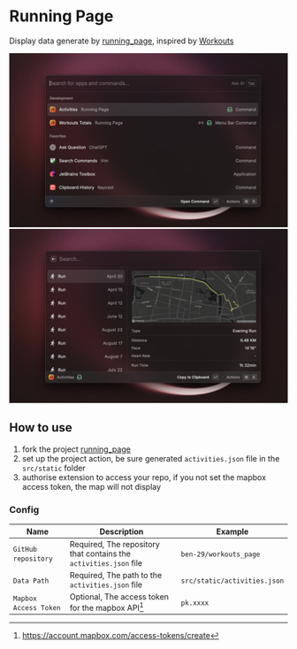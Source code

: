 # Running Page

Display data generate by [running_page](https://github.com/yihong0618/running_page), inspired
by [Workouts](https://www.raycast.com/samuelkraft/workouts)

![](./metadata/Metadata.png)
![](./metadata/Metadata-2.png)

## How to use

1. fork the project [running_page](https://github.com/yihong0618/running_page)
2. set up the project action, be sure generated `activities.json` file in the `src/static` folder
3. authorise extension to access your repo, if you not set the mapbox access token, the map will not display

### Config

| Name                  | Description                                                       | Example                      |
|-----------------------|-------------------------------------------------------------------|------------------------------|
| `GitHub repository`   | Required, The repository that contains the `activities.json` file | `ben-29/workouts_page`       |
| `Data Path`           | Required, The path to the `activities.json` file                  | `src/static/activities.json` |
| `Mapbox Access Token` | Optional, The access token for the mapbox API[^1]                 | `pk.xxxx`                    |

[^1]:  https://account.mapbox.com/access-tokens/create
